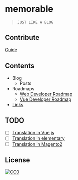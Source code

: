 # memorable
> `JUST LIKE A BLOG`

## Contribute
[Guide](/CONTRIBUTE.md)

## Contents

- Blog
  - Posts
- Roadmaps
  - [Web Developer Roadmap](https://github.com/kamranahmedse/developer-roadmap)
  - [Vue Developer Roadmap](https://github.com/marekbrainhub/vue-developer-roadmap)
 - [Links](LINKS.md)

## TODO
- [ ] [Translation in Vue.js](https://github.com/vuejs-mm)
- [ ] [Translation in elementary](https://elementary.io/get-involved#translations)
- [ ] [Translation in Magento2](https://crowdin.com/project/magento-2/my)

## License
[![CC0](http://mirrors.creativecommons.org/presskit/buttons/88x31/svg/cc-zero.svg)](https://creativecommons.org/publicdomain/zero/1.0/)
